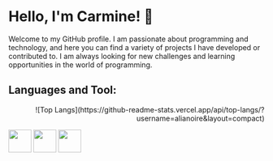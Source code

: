 # Hello, I'm Carmine! 👋

Welcome to my GitHub profile. I am passionate about programming and technology, and here you can find a variety of projects I have developed or contributed to. I am always looking for new challenges and learning opportunities in the world of programming.

## Languages and Tool:
<div> 
  <p align ="Right">
    ![Top Langs](https://github-readme-stats.vercel.app/api/top-langs/?username=alianoire&layout=compact)
  </p>
  <p align="left">
    <img src="https://cdn.jsdelivr.net/gh/devicons/devicon/icons/vscode/vscode-original-wordmark.svg" width="45" height="45" />
    <img src="https://cdn.jsdelivr.net/gh/devicons/devicon/icons/mysql/mysql-original-wordmark.svg" width="45" height="45" />
    <img src="https://cdn.jsdelivr.net/gh/devicons/devicon/icons/javascript/javascript-original.svg" width="45" height="45"/>
  </p>
</div>



